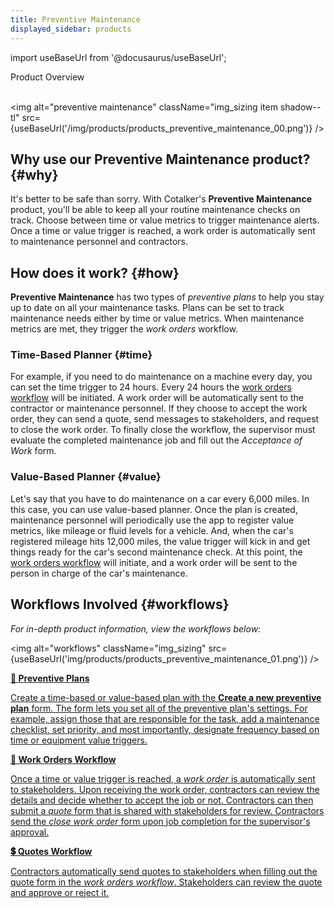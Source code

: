 ```yaml
---
title: Preventive Maintenance
displayed_sidebar: products
---
```


import useBaseUrl from '@docusaurus/useBaseUrl';

<span className="hero__title">Product Overview</span>
<br/>
<br/>

<img alt="preventive maintenance" className="img_sizing item shadow--tl" src={useBaseUrl('/img/products/products_preventive_maintenance_00.png')} />
<br/>

## Why use our Preventive Maintenance product? {#why}
It's better to be safe than sorry. With Cotalker's **Preventive Maintenance** product, you'll be able to keep all your routine maintenance checks on track. Choose between time or value metrics to trigger maintenance alerts. Once a time or value trigger is reached, a work order is automatically sent to maintenance personnel and contractors.


## How does it work? {#how}
**Preventive Maintenance** has two types of _preventive plans_ to help you stay up to date on all your maintenance tasks. Plans can be set to track maintenance needs either by time or value metrics. When maintenance metrics are met, they trigger the _work orders_ workflow.

### Time-Based Planner {#time}
For example, if you need to do maintenance on a machine every day, you can set the time trigger to 24 hours. Every 24 hours the [work orders workflow](/docs/products/workflows/work_orders/related-product/pm/overview_intro) will be initiated. A work order will be automatically sent to the contractor or maintenance personnel. If they choose to accept the work order, they can send a quote, send messages to stakeholders, and request to close the work order. To finally close the workflow, the supervisor must evaluate the completed maintenance job and fill out the _Acceptance of Work_ form.

### Value-Based Planner {#value}
Let's say that you have to do maintenance on a car every 6,000 miles. In this case, you can use value-based planner. Once the plan is created, maintenance personnel will periodically use the app to register value metrics, like mileage or fluid levels for a vehicle. And, when the car's registered mileage hits 12,000 miles, the value trigger will kick in and get things ready for the car's second maintenance check. At this point, the [work orders workflow](/docs/products/workflows/work_orders/related-product/pm/overview_intro) will initiate, and a work order will be sent to the person in charge of the car's maintenance. 

## Workflows Involved {#workflows}
_For in-depth product information, view the workflows below:_

<img alt="workflows" className="img_sizing" src={useBaseUrl('img/products/products_preventive_maintenance_01.png')} /> 

<div className="container">
<div className="row">

<div className="col col--12 margin-bottom--lg">
<a className="card2 padding--lg cardContainer_qNfC" href="/docs/products/workflows/preventive_plans/overview">

<span className="hero__subtitle"><b>🧰 Preventive Plans</b></span> 

Create a time-based or value-based plan with the **Create a new preventive plan** form. The form lets you set all of the preventive plan's settings. For example, assign those that are responsible for the task, add a maintenance checklist, set priority, and most importantly, designate frequency based on time or equipment value triggers.

</a>
</div>

<div className="col col--12 margin-bottom--lg">
<a className="card2 padding--lg cardContainer_qNfC" href="/docs/products/workflows/work_orders/related-product/pm/overview_intro">

<span className="hero__subtitle"><b>🧾 Work Orders Workflow</b></span> 

Once a time or value trigger is reached, a _work order_ is automatically sent to stakeholders. Upon receiving the work order, contractors can review the details and decide whether to accept the job or not. Contractors can then submit a _quote_ form that is shared with stakeholders for review. Contractors send the _close work order_ form upon job completion for the supervisor's approval.

</a>
</div>

<div className="col col--12 margin-bottom--lg">
<a className="card2 padding--lg cardContainer_qNfC" href="/docs/products/workflows/budget_management/related-product/pm/overview">

<span className="hero__subtitle"><b>💲 Quotes Workflow</b></span> 

Contractors automatically send quotes to stakeholders when filling out the quote form in the _work orders workflow_. Stakeholders can review the quote and approve or reject it.

</a>
</div>

</div>
</div>
<br/>